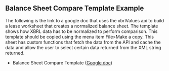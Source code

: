 Balance Sheet Compare Template Example
--
The following is the link to a google doc that uses the xbrlValues api to build a lease worksheet that creates a normalized balance sheet.  The template shows how XBRL data has to be normalized to perform comparison. This template should be copied using the menu item File>Make a copy. This sheet has  custom functions that fetch the data from the API and cache the data and allow the user to select certain data returned from the XML string returned.


* Balance Sheet Compare Template ([Google doc](https://docs.google.com/a/xbrl.us/spreadsheets/d/1NT6dPSJAu8GJX8pq-MlZ17ORixNW7nkW0pdIMq90nH4/edit?usp=sharing))
